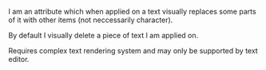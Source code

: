 I am an attribute which when applied on a text visually replaces some parts of it with other items (not neccessarily character).

By default I visually delete a piece of text I am applied on.

Requires complex text rendering system and may only be supported by text editor.